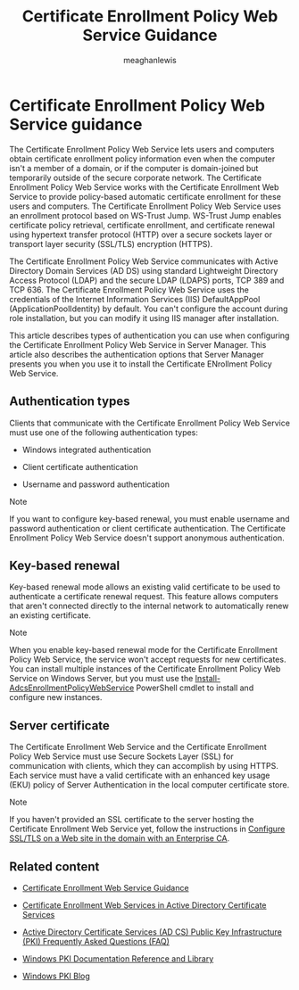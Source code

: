 ﻿---
title: Certificate Enrollment Policy Web Service Guidance
description: Learn more about Certificate Enrollment Policy Web Service, including Server Manager configuration and authentication options 
author: meaghanlewis
ms.topic: concept-article
ms.author: mosagie
ms.date: 02/14/2025
#customer intent: As an IT administrator, I want to understand the configuration and authentication options for the Certificate Enrollment Policy Web Service so that I can properly set it up and manage it.
---

# Certificate Enrollment Policy Web Service guidance

The Certificate Enrollment Policy Web Service lets users and computers obtain certificate enrollment policy information even when the computer isn't a member of a domain, or if the computer is domain-joined but temporarily outside of the secure corporate network. The Certificate Enrollment Policy Web Service works with the Certificate Enrollment Web Service to provide policy-based automatic certificate enrollment for these users and computers. The Certificate Enrollment Policy Web Service uses an enrollment protocol based on WS-Trust Jump. WS-Trust Jump enables certificate policy retrieval, certificate enrollment, and certificate renewal using hypertext transfer protocol (HTTP) over a secure sockets layer or transport layer security (SSL/TLS) encryption (HTTPS).

The Certificate Enrollment Policy Web Service communicates with Active Directory Domain Services (AD DS) using standard Lightweight Directory Access Protocol (LDAP) and the secure LDAP (LDAPS) ports, TCP 389 and TCP 636. The Certificate Enrollment Policy Web Service uses the credentials of the Internet Information Services (IIS) DefaultAppPool (ApplicationPoolIdentity) by default. You can't configure the account during role installation, but you can modify it using IIS manager after installation.

This article describes types of authentication you can use when configuring the Certificate Enrollment Policy Web Service in Server Manager. This article also describes the authentication options that Server Manager presents you when you use it to install the Certificate ENrollment Policy Web Service.

## Authentication types

Clients that communicate with the Certificate Enrollment Policy Web Service must use one of the following authentication types:

- Windows integrated authentication

- Client certificate authentication

- Username and password authentication

> [!NOTE]
> If you want to configure key-based renewal, you must enable username and password authentication or client certificate authentication.
> The Certificate Enrollment Policy Web Service doesn't support anonymous authentication.

## Key-based renewal

Key-based renewal mode allows an existing valid certificate to be used to authenticate a certificate renewal request. This feature allows computers that aren't connected directly to the internal network to automatically renew an existing certificate.

> [!NOTE]
> When you enable key-based renewal mode for the Certificate Enrollment Policy Web Service, the service won't accept requests for new certificates. You can install multiple instances of the Certificate Enrollment Policy Web Service on Windows Server, but you must use the [Install-AdcsEnrollmentPolicyWebService](/powershell/module/adcsdeployment/install-adcsenrollmentpolicywebservice) PowerShell cmdlet to install and configure new instances.

## Server certificate

The Certificate Enrollment Web Service and the Certificate Enrollment Policy Web Service must use Secure Sockets Layer (SSL) for communication with clients, which they can accomplish by using HTTPS. Each service must have a valid certificate with an enhanced key usage (EKU) policy of Server Authentication in the local computer certificate store.

> [!NOTE]
> If you haven't provided an SSL certificate to the server hosting the Certificate Enrollment Web Service yet, follow the instructions in [Configure SSL/TLS on a Web site in the domain with an Enterprise CA](https://social.technet.microsoft.com/wiki/contents/articles/12485.configure-ssltls-on-a-web-site-in-the-domain-with-an-enterprise-ca.aspx).

## Related content

- [Certificate Enrollment Web Service Guidance](/previous-versions/windows/it-pro/windows-server-2012-r2-and-2012/hh831822(v=ws.11))

- [Certificate Enrollment Web Services in Active Directory Certificate Services](https://social.technet.microsoft.com/wiki/contents/articles/7734.certificate-enrollment-web-services-in-active-directory-certificate-services.aspx)

- [Active Directory Certificate Services (AD CS) Public Key Infrastructure (PKI) Frequently Asked Questions (FAQ)](https://aka.ms/adcsfaq)

- [Windows PKI Documentation Reference and Library](https://social.technet.microsoft.com/wiki/contents/articles/987.windows-pki-documentation-reference-and-library.aspx)

- [Windows PKI Blog](https://blogs.technet.com/b/pki/)